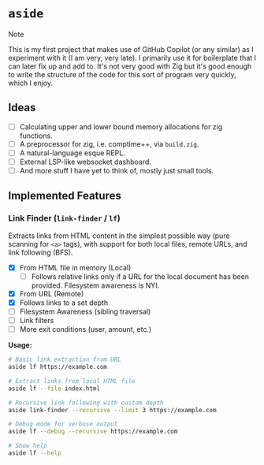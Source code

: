 # `aside`

> [!NOTE]
> This is my first project that makes use of GitHub Copilot (or any similar) as
> I experiment with it (I am very, very late). I primarily use it for 
> boilerplate that I can later fix up and add to. It's not very good with Zig 
> but it's good enough to write the structure of the code for this sort of 
> program very quickly, which I enjoy.

## Ideas

- [ ] Calculating upper and lower bound memory allocations for zig functions.
- [ ] A preprocessor for zig, i.e. comptime++, via `build.zig`.
- [ ] A natural-language esque REPL.
- [ ] External LSP-like websocket dashboard.
- [ ] And more stuff I have yet to think of, mostly just small tools.

## Implemented Features

### Link Finder (`link-finder` / `lf`)

Extracts links from HTML content in the simplest possible way (pure scanning for 
`<a>` tags), with support for both local files, remote URLs, and link following
(BFS).

- [x] From HTML file in memory (Local)
    - [ ] Follows relative links only if a URL for the local document has been
          provided. Filesystem awareness is NYI.
- [x] From URL (Remote)
- [x] Follows links to a set depth
- [ ] Filesystem Awareness (sibling traversal)
- [ ] Link filters
- [ ] More exit conditions (user, amount, etc.)

**Usage:**
```bash
# Basic link extraction from URL
aside lf https://example.com

# Extract links from local HTML file
aside lf --file index.html

# Recursive link following with custom depth
aside link-finder --recursive --limit 3 https://example.com

# Debug mode for verbose output
aside lf --debug --recursive https://example.com

# Show help
aside lf --help
```
